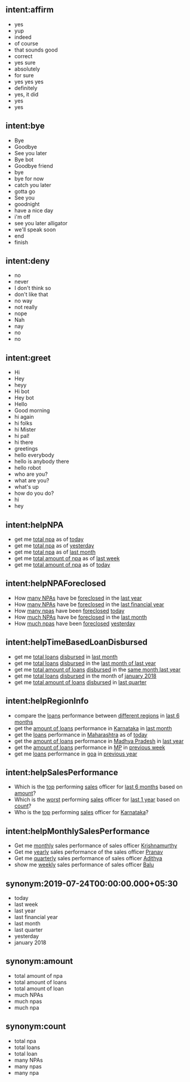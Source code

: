 ## intent:affirm
- yes
- yup
- indeed
- of course
- that sounds good
- correct
- yes sure
- absolutely
- for sure
- yes yes yes
- definitely
- yes, it did
- yes
- yes

## intent:bye
- Bye
- Goodbye
- See you later
- Bye bot
- Goodbye friend
- bye
- bye for now
- catch you later
- gotta go
- See you
- goodnight
- have a nice day
- i'm off
- see you later alligator
- we'll speak soon
- end
- finish

## intent:deny
- no
- never
- I don't think so
- don't like that
- no way
- not really
- nope
- Nah
- nay
- no
- no

## intent:greet
- Hi
- Hey
- heyy
- Hi bot
- Hey bot
- Hello
- Good morning
- hi again
- hi folks
- hi Mister
- hi pal!
- hi there
- greetings
- hello everybody
- hello is anybody there
- hello robot
- who are you?
- what are you?
- what's up
- how do you do?
- hi
- hey

## intent:helpNPA
- get me [total npa](type:count) as of [today](time:2019-07-24T00:00:00.000+05:30)
- get me [total npa](type:count) as of [yesterday](time:2019-07-24T00:00:00.000+05:30)
- get me [total npa](type:count) as of [last month](time:2019-07-24T00:00:00.000+05:30)
- get me [total amount of npa](type:amount) as of [last week](time:2019-07-24T00:00:00.000+05:30)
- get me [total amount of npa](type:amount) as of [today](time:2019-07-24T00:00:00.000+05:30)

## intent:helpNPAForeclosed
- How [many NPAs](type:count) have be [foreclosed](closure) in the [last year](time:2019-07-24T00:00:00.000+05:30)
- How [many NPAs](type:count) have be [foreclosed](closure) in the [last financial year](time:2019-07-24T00:00:00.000+05:30)
- How [many npas](type:count) have been [foreclosed](closure) [today](time:2019-07-24T00:00:00.000+05:30)
- How [much NPAs](type:amount) have be [foreclosed](closure) in the [last month](time:2019-07-24T00:00:00.000+05:30)
- How [much npas](type:amount) have been [foreclosed](closure) [yesterday](time:2019-07-24T00:00:00.000+05:30)

## intent:helpTimeBasedLoanDisbursed
- get me [total loans](type:count) [disbursed](flag) in [last month](time:2019-07-24T00:00:00.000+05:30)
- get me [total loans](type:count) [disbursed](flag) in the [last month of last year](time:2019-07-24T00:00:00.000+05:30)
- get me [total amount of loans](type:amount) [disbursed](flag) in the [same month last year](time:2019-07-24T00:00:00.000+05:30)
- get me [total loans](type:count) [disbursed](flag) in the month of [january 2018](time:2019-07-24T00:00:00.000+05:30)
- get me [total amount of loans](type:amount) [disbursed](flag) in [last quarter](time:2019-07-24T00:00:00.000+05:30)

## intent:helpRegionInfo
- compare the [loans](type:count) performance between [different regions](region:all) in [last 6 months](time:2019-07-24T00:00:00.000+05:30)
- get the [amount of loans](type:amount) performance in [Karnataka](region:Karnataka) in [last month](time:2019-07-24T00:00:00.000+05:30)
- get the [loans](type:count) performance in [Maharashtra](region:Maharashtra) as of [today](time:2019-07-24T00:00:00.000+05:30)
- get the [amount of loans](type:amount) performance in [Madhya Pradesh](region:Madhya_Pradesh) in [last year](time:2019-07-24T00:00:00.000+05:30)
- get the [amount of loans](type:amount) performance in [MP](region:MP) in [previous week](time:2019-07-24T00:00:00.000+05:30)
- get me [loans](type:count) performance in [goa](region:goa) in [previous year](time:2019-07-24T00:00:00.000+05:30)

## intent:helpSalesPerformance
- Which is the [top](order:ascending) performing [sales](flag) officer for [last 6 months](time:2019-07-24T00:00:00.000+05:30) based on [amount](type:amount)?
- Which is the [worst](order:descending) performing [sales](flag) officer for [last 1 year](time:2019-07-24T00:00:00.000+05:30) based on [count](type)?
- Who is the [top](order:ascending) performing [sales](flag) officer for [Karnataka](region)?

## intent:helpMonthlySalesPerformance
- Get me [monthly](time) sales performance of sales officer [Krishnamurthy](PERSON)
- Get me [yearly](time) sales performance of the sales officer [Pranav](PERSON)
- Get me [quarterly](time) sales performance of sales officer [Adithya](PERSON)
- show me [weekly](time) sales performance of sales officer [Balu](PERSON)

## synonym:2019-07-24T00:00:00.000+05:30
- today
- last week
- last year
- last financial year
- last month
- last quarter
- yesterday
- january 2018

## synonym:amount
- total amount of npa
- total amount of loans
- total amount of loan
- much NPAs
- much npas
- much npa

## synonym:count
- total npa
- total loans
- total loan
- many NPAs
- many npas
- many npa
